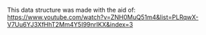 This data structure was made with the aid of:
https://www.youtube.com/watch?v=ZNH0MuQ51m4&list=PLRqwX-V7Uu6YJ3XfHhT2Mm4Y5I99nrIKX&index=3
